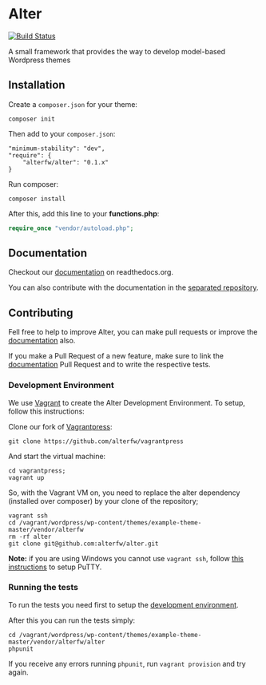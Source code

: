Alter
=====

[![Build Status](https://travis-ci.org/alterfw/alter.svg?branch=master)](https://travis-ci.org/alterfw/alter)

A small framework that provides the way to develop model-based Wordpress themes

## Installation

Create a `composer.json` for your theme:

	composer init

Then add to your `composer.json`:
	
	"minimum-stability": "dev",
	"require": {
        "alterfw/alter": "0.1.x"
    }    

Run composer:

	composer install

After this, add this line to your **functions.php**:

```php
require_once "vendor/autoload.php";
```

## Documentation

Checkout our [documentation](http://alter-framework.readthedocs.org/en/latest/index.html) on readthedocs.org.

You can also contribute with the documentation in the [separated repository](https://github.com/alterfw/docs).

## Contributing

Fell free to help to improve Alter, you can make pull requests or improve the [documentation](https://github.com/alterfw/docs) also.

If you make a Pull Request of a new feature, make sure to link the [documentation](https://github.com/alterfw/docs) Pull Request and to write the respective tests.

### Development Environment

We use [Vagrant](http://vagrantup.com/) to create the Alter Development Environment. To setup, follow this instructions:

Clone our fork of [Vagrantpress](http://vagrantpress.org/):

	git clone https://github.com/alterfw/vagrantpress

And start the virtual machine:

	cd vagrantpress;
	vagrant up	

So, with the Vagrant VM on, you need to replace the alter dependency (installed over composer) by your clone of the repository;

	vagrant ssh
	cd /vagrant/wordpress/wp-content/themes/example-theme-master/vendor/alterfw
	rm -rf alter
	git clone git@github.com:alterfw/alter.git

**Note:** if you are using Windows you cannot use `vagrant ssh`, follow [this instructions](https://github.com/Varying-Vagrant-Vagrants/VVV/wiki/Connect-to-Your-Vagrant-Virtual-Machine-with-PuTTY) to setup PuTTY.

### Running the tests

To run the tests you need first to setup the [development environment](#development-environment).

After this you can run the tests simply:

	cd /vagrant/wordpress/wp-content/themes/example-theme-master/vendor/alterfw/alter
	phpunit

If you receive any errors running `phpunit`, run `vagrant provision` and try again.


